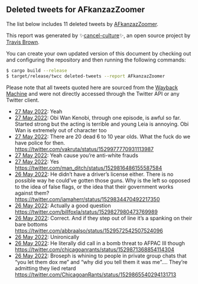 ## Deleted tweets for AFkanzazZoomer

The list below includes 11 deleted tweets by
[AFkanzazZoomer](https://twitter.com/AFkanzazZoomer).



This report was generated by ✨[cancel-culture](https://github.com/travisbrown/cancel-culture)✨,
an open source project by [Travis Brown](https://twitter.com/travisbrown).

You can create your own updated version of this document by checking out and configuring the
repository and then running the following commands:

```bash
$ cargo build --release
$ target/release/twcc deleted-tweets --report AFkanzazZoomer
```

Please note that all tweets quoted here are sourced from the
[Wayback Machine](https://web.archive.org) and were not directly accessed through the Twitter API or
any Twitter client.

* [27 May 2022](https://web.archive.org/web/20220527060632/https://twitter.com/AFkanzazZoomer/status/1530067679444357121): Yeah <!--1530067679444357121-->
* [27 May 2022](https://web.archive.org/web/20220527052459/https://twitter.com/AFkanzazZoomer/status/1530056804775911424): Obi Wan Kenobi, through one episode, is awful so far. Started strong but the acting is terrible and young Leia is annoying. Obi Wan is extremely out of character too <!--1530056804775911424-->
* [27 May 2022](https://web.archive.org/web/20220527035142/https://twitter.com/AFkanzazZoomer/status/1530033943977803778): There are 20 dead 6 to 10 year olds. What the fuck do we have police for then. https://twitter.com/vakruta/status/1529977770931113987 <!--1530033943977803778-->
* [27 May 2022](https://web.archive.org/web/20220527022341/https://twitter.com/AFkanzazZoomer/status/1530011554778849291): Yeah cause you’re anti-white frauds <!--1530011554778849291-->
* [27 May 2022](https://web.archive.org/web/20220527002006/https://twitter.com/AFkanzazZoomer/status/1529980562722758656): Yes https://twitter.com/man_ditch/status/1529816486155587584 <!--1529980562722758656-->
* [26 May 2022](https://web.archive.org/web/20220526232627/https://twitter.com/AFkanzazZoomer/status/1529967190086148111): He didn’t have a driver’s license either. There is no possible way he could’ve gotten those guns.   Why is the left so opposed to the idea of false flags, or the idea that their government works against them? https://twitter.com/iamaherr/status/1529834470492217350 <!--1529967190086148111-->
* [26 May 2022](https://web.archive.org/web/20220526232543/https://twitter.com/AFkanzazZoomer/status/1529966924389572618): Actually a good question https://twitter.com/billfoxla/status/1529827980473769989 <!--1529966924389572618-->
* [26 May 2022](https://web.archive.org/web/20220526194302/https://twitter.com/AFkanzazZoomer/status/1529910852219981830): Correct. And if they step out of line it’s a spanking on their bare bottoms https://twitter.com/abbraalso/status/1529572542507524096 <!--1529910852219981830-->
* [26 May 2022](https://web.archive.org/web/20220526194157/https://twitter.com/AFkanzazZoomer/status/1529910732522934288): Unironically <!--1529910732522934288-->
* [26 May 2022](https://web.archive.org/web/20220526190240/https://twitter.com/AFkanzazZoomer/status/1529900717435146251): He literally did call in a bomb threat to AFPAC III though https://twitter.com/chicagoanrants/status/1529871368854114304 <!--1529900717435146251-->
* [26 May 2022](https://web.archive.org/web/20220526170231/https://twitter.com/AFkanzazZoomer/status/1529869132862201859): Broseph is whining to people in private group chats that “you let them dox me” and “why did you tell them it was me”…. They’re admitting they lied retard https://twitter.com/ChicagoanRants/status/1529865540294131713 <!--1529869132862201859-->
